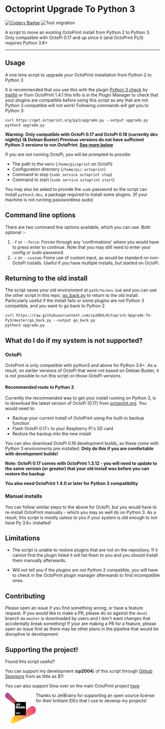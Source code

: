 # Octoprint Upgrade To Python 3
[![Codacy Badge](https://app.codacy.com/project/badge/Grade/110c98d760aa4e088fdf5a69adcbc4a9)](https://www.codacy.com/manual/cp2004/Octoprint-Upgrade-To-Py3?utm_source=github.com&amp;utm_medium=referral&amp;utm_content=cp2004/Octoprint-Upgrade-To-Py3&amp;utm_campaign=Badge_Grade)
![Test migration](https://github.com/cp2004/Octoprint-Upgrade-To-Py3/workflows/Test%20migration/badge.svg)

A script to move an existing OctoPrint install from Python 2 to Python 3.
Only compatible with OctoPi 0.17 and up since it (and OctoPrint Py3) requires Python 3.6+

---
## Usage
A one time script to upgrade your OctoPrint installation from Python 2 to Python 3

It is recommended that you use this with the plugin [Python 3 check](https://plugins.octoprint.org/plugins/Python3PluginCompatibilityCheck/) by [jneilliii](https://github.com/jneilliii) or from OctoPrint 1.4.1 this info is in the Plugin Manager to check that your plugins are compatible before using this script as any that are not Python 3 compatible will not work!
Following commands will get you to Python 3:
```
curl https://get.octoprint.org/py3/upgrade.py --output upgrade.py
python3 upgrade.py
```
**Warning: Only compatible with OctoPi 0.17 and OctoPi 0.18 (currently dev nightly) (& Debian Buster) Previous versions do not have sufficient Python 3 versions to run OctoPrint. [See more below](https://github.com/cp2004/Octoprint-Upgrade-To-Py3#what-do-i-do-if-my-system-is-not-supported)**

If you are not running OctoPi, you will be prompted to provide:
  - The path to the venv (`/home/pi/oprint` on OctoPi)
  - Configuration directory (`/home/pi/.octoprint`)
  - Command to stop (`sudo service octoprint stop`)
  - Command to start (`sudo service octoprint start`)

You may also be asked to provide the `sudo` password so the script can install `python3-dev`, a package required to install some plugins. (If your machine is not running passwordless sudo)

## Command line options
There are two command line options available, which you can use. Both optional :-
1. `-f` or `--force`: Forces through any 'confirmations' where you would have to press enter to continue. Note that you may still need to enter your config or sudo password.
2. `-c` or `--custom`: Force use of custom input, as would be standard on non-OctoPi installs. Useful if you have multiple installs, but started on OctoPi.

## Returning to the old install
The script saves your old environment at `path/to/env.bak` and you can use the other script in this repo, [go_back.py](https://github.com/cp2004/Octoprint-Upgrade-To-Py3/blob/master/go_back.py) to return to the old install. Particularly useful if the install fails or some plugins are not Python 3 compatible, and you want to go back to Python 2.
```
curl https://raw.githubusercontent.com/cp2004/Octoprint-Upgrade-To-Py3/master/go_back.py --output go_back.py
python3 upgrade.py
```

## What do I do if my system is not supported?
### OctoPi
OctoPrint is only compatible with python3 and above for Python 3.6+. As a result, on earlier versions of OctoPi that were not based on Debian Buster, it is not possible to run this script on those OctoPi versions. 
#### Recommended route to Python 3
Currently the recommended way to get your install running on Python 3, is to download the latest version of OctoPi (0.17) from [octoprint.org](https://get.octoprint.org). You would need to:
* Backup your current install of OctoPrint using the built-in backup function
* Flash OctoPi 0.17+ to your Raspberry Pi's SD card
* Restore the backup into the new install

You can also download OctoPi 0.18 development builds, as these come with Python 3 environments pre-installed. **Only do this if you are comfortable with development builds!**

**Note: OctoPi 0.17 comes with OctoPrint 1.3.12 - you will need to update to the same version (or greater) that your old install was before you can restore the backup**

**You also need OctoPrint 1.4.0 or later for Python 3 compatibility**

### Manual installs
You can follow similar steps to the above for OctoPi, but you would have to re-install OctoPrint manually - which you may as well do on Python 3. As a result, this script is mostly usless to you if your system is old enough to not have Py 3.6+ installed!

## Limitations
* The script is unable to restore plugins that are not on the repository. If it cannot find the plugin listed it will list them to you and you should install them manually afterwards.

* Will not tell you if the plugins are not Python 3 compatible, you will have to check in the OctoPrint plugin manager afterwards to find incompatible ones.

## Contributing
Please open an issue if you find something wrong, or have a feature request.
If you would like to make a PR, please do so against the `devel` branch as `master` is downloaded by users and I don't want changes that accidentally break something!
If your are making a PR for a feature, please open an issue first as there may be other plans in the pipeline that would be disruptive to development

## Supporting the project!
Found this script useful?

You can support my development (**cp2004**) of this script through [Github Sponsors](https://github.com/sponsors/cp2004) from as little as $1!

You can also support Gina over on the main OctoPrint project [here](https://octoprint.org/support-octoprint/)

<a href="https://www.jetbrains.com/?from=cp2004"><img align="left" width="100" height="100" src="jetbrains-variant-2.png" alt="JetBrains Logo"></a> Thanks to JetBrains for supporting an open source license for their brilliant IDEs that I use to develop my projects!
